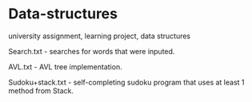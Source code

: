# Data-structures
university assignment, learning project, data structures

Search.txt - searches for words that were inputed.

AVL.txt - AVL tree implementation.

Sudoku+stack.txt - self-completing sudoku program that uses at least 1 method from Stack.
